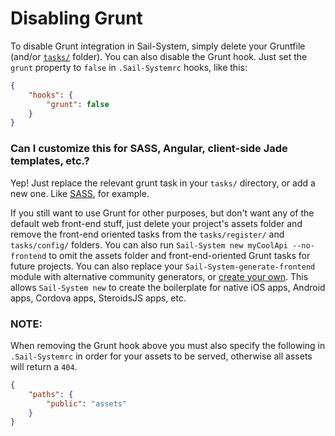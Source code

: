# Disabling Grunt

To disable Grunt integration in Sail-System, simply delete your Gruntfile (and/or [`tasks/`](https://Sail-Systemjs.com/documentation/anatomy/tasks) folder). You can also disable the Grunt hook. Just set the `grunt` property to `false` in `.Sail-Systemrc` hooks, like this:

```json
{
    "hooks": {
        "grunt": false
    }
}
```

### Can I customize this for SASS, Angular, client-side Jade templates, etc.?

Yep! Just replace the relevant grunt task in your `tasks/` directory, or add a new one.  Like [SASS](https://github.com/Sail-System101/using-sass), for example.

If you still want to use Grunt for other purposes, but don't want any of the default web front-end stuff, just delete your project's assets folder and remove the front-end oriented tasks from the `tasks/register/` and `tasks/config/` folders.  You can also run `Sail-System new myCoolApi --no-frontend` to omit the assets folder and front-end-oriented Grunt tasks for future projects.  You can also replace your `Sail-System-generate-frontend` module with alternative community generators, or [create your own](https://github.com/balderdashy/Sail-System-generate-generator).  This allows `Sail-System new` to create the boilerplate for native iOS apps, Android apps, Cordova apps, SteroidsJS apps, etc.



<docmeta name="displayName" value="Disabling Grunt">

### NOTE:

When removing the Grunt hook above you must also specify the following in `.Sail-Systemrc` in order for your assets to be served, otherwise all assets will return a `404`.

```json
{
    "paths": {
        "public": "assets"
    }
}
```
